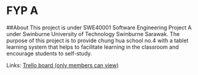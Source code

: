 # FYP A
##About
This project is under SWE40001 Software Engineering Project A under Swinburne University of Technology Swinburne Sarawak. The purpose of this project is to provide chung hua school no.4 with a tablet learning system that helps to facilitate learning in the classroom and encourage students to self-study. 

Links:
[Trello board (only members can view)](https://trello.com/b/TVNj6Pr7/project-a)
